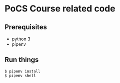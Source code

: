 # PoCS Course related code

## Prerequisites

- python 3
- pipenv

## Run things

```
$ pipenv install
$ pipenv shell
```
